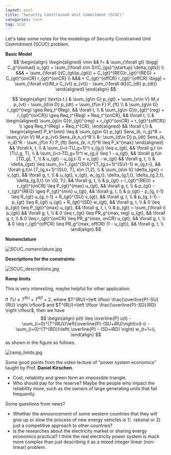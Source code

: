 ```yaml
---
layout: post
title: "Security Constrained Unit Commitment (SCUC)"
categories: tech
tag: SCUC
---
```




Let's take some notes for the modelings of Security Constrained Unit Commitment (SCUC) problem.

**Basic Model**
$$
\begin{align}
\begin{aligned}
\min && f= & \sum_{\forall gt} \bigg[ C_g^{noload} u_{gt} + \sum_{\forall s\in S}(C_{gs}^{startup} \delta_{gts}) \\
&&& + \sum_{\forall i}(C_{gti}p_{gti}) + C_{gt}^{REG}r_{gt}^{REG} + C_{gt}^{onCR} r_{gt}^{onCR} \\
&&& + C_{gt}^{offCR} r_{gt}^{offCR} \bigg] + \sum_{\forall vt}(M_v C_{vt} p_{vt}) - \sum_{\forall dt}(C_{dt} p_{dt})
\end{aligned}
\end{align}
$$

$$
\begin{align}
\text{s.t.} & \sum_{g\in G} p_{gt} + \sum_{v\in V} M_v p_{vt} - \sum_{d\in D} p_{dt} = \sum_{f\in F} P_{ft} \\
& \sum_{g\in G} r_{gt}^{reg} \geq Req_t^{Reg}, && \forall t, \\
& \sum_{g\in G}(r_{gt}^{reg} + r_{gt}^{onCR}) \geq Req_t^{Reg} + Req_t^{onCR}, && \forall t, \\
& \begin{aligned}
\sum_{g\in G}(r_{gt}^{reg} + r_{gt}^{onCR} + r_{gt}^{offCR}) \\
\geq Req_t^{Reg} + Req_t^{CR}, 
\end{aligned} && \forall t,\\
& \begin{aligned} P_k^{min} \leq & \sum_{g\in G} p_{gt} Sens_{k, n_g}^R + \sum_{v\in V} M_v p_{vt} Sens_{k,n_v}^R \\
&- \sum_{d\in D} p_{dt} Sens_{k, n_d}^R - \sum_{f\in F} P_{ft} Sens_{k, n_f}^R \leq P_k^{max}
\end{aligned} && \forall k, t, \\
& \sum_{i=t-TU_g+1}^t v_{g,i} \leq u_{gt}, && \forall g,t \in [TU_g, T], \\
& \sum_{i=t-TD_g+1}^t w_{g,i} \leq 1 - u_{gt}, && \forall g,t\in [TD_g], T, \\
& u_{gt} - u_{g,t-1} = v_{gt} - w_{gt} && \forall g, t, \\
& \delta_{gst} \leq \sum_{i=T_{gs}^{SU}}^{T_{g,s+1}^{SU}-1} w_{g,t-i}, && \forall g,t\in [T_{g,s+1}^{SU}, T], s\in [1,2], \\
& \sum_{s\in S} \delta_{gst} = v_{gt}, && \forall g, t, \\
& u_{gt}, v_{gt}, w_{g,t}, \delta_{g,1,t}, \delta_{g,2,t}, \delta_{g,3,t} \in \{0, 1\}, && \forall g, t, \\
& p_{gt} + r_{gt}^{REG} + r_{gt}^{onCR} \leq P_{gt}^{max} u_{gt}, && \forall g, t, \\
& p_{gt} - r_{gt}^{REG} \geq P_{gt}^{min} u_{gt}, && \forall g, t, \\
& p_{gt} - p_{g, t-1} \leq R_{gt} u_{g, t-1} + R_{gt}^{SU} v_{gt}, && \forall g, t, \\
& p_{g, t-1} - p_{gt} \leq R_{gt} u_{gt} + R_{gt}^{SD} w_{gt}, && \forall g, t, \\
& 0 \leq p_{gti} \leq P_{gti}^{max} u_{gt}, && \forall g, t, i, \\
& p_{gt} = \sum_{\forall i} p_{gti} && \forall g, t, \\
& 0 \leq r_{gt} \leq PR_g^{max, reg} u_{gt}, && \forall g, t, \\
& 0 \leq r_{gt}^{onCR} \leq PR_g^{max, onCR} u_{gt}, && \forall g, t, \\
& 0 \leq r_{gt}^{offCR} \leq PR_g^{max, offCR} (1 - u_{gt}), && \forall g, t, \\
\end{align}
$$

**Nomenclature**

![SCUC_nomenclature.jpg](https://s2.loli.net/2024/03/20/uYifU7No8kO6HKC.jpg)

**Descriptions for the constraints**:

![SCUC_descriptions.jpg](https://s2.loli.net/2024/03/20/1enCRiVHokt7DOj.jpg)



**Ramp limits**

This is very interesting, maybe helpful for other application.

If $TU \geq T^{RU}+T^{RD}+2$, where $T^{RU}=\left \lfloor \frac{\overline{P}-SU}{RU} \right \rfloor$ and $T^{RU}=\left \lfloor \frac{\overline{P}-SD}{RD} \right \rfloor$, then we have
$$
\begin{align}
p(t) \leq \overline{P} u(t) - \sum_{i=0}^{T^{RU}}\left(\overline{P}-(SU+iRU)\right)v(t-i) - \sum_{i=0}^{T^{RD}}\left( \overline{P} - (SD+iRD) \right) w_(t+1+i),
\end{align}
$$
as shown in the figure as follows.

![ramp_limits.jpg](https://s2.loli.net/2024/03/25/slzATmHJB2WhY57.jpg)







Some good points from the video lecture of "power system economics" taught by Prof. **Daniel Kirschen**.

- Cost, reliability and green form an impossible triangle.
- Who should pay for the reserve? Maybe the people who impact the reliability more, such as the owners of large generating units that fail frequently. 



Some questions from news?

- Whether the announcement of some western countries that they will give up or slow the process of new energy vehicles is 1）rational or 2) just a competitive approach to other countries?
- Is the researches about the electricity market or sharing energy economics practical? I think the real electricity power system is much more complex than just describing it as a mixed integer linear (non-linear) problem.

